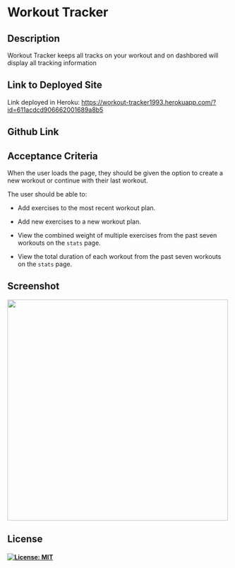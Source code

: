#  Workout Tracker
  ## Description

  Workout Tracker keeps all tracks on your workout and on dashbored will display all tracking information

  ## Link to Deployed Site

Link deployed in Heroku: https://workout-tracker1993.herokuapp.com/?id=611acdcd906662001689a8b5

  ## Github Link

  ## Acceptance Criteria

When the user loads the page, they should be given the option to create a new workout or continue with their last workout.

The user should be able to:

  * Add exercises to the most recent workout plan.

  * Add new exercises to a new workout plan.

  * View the combined weight of multiple exercises from the past seven workouts on the `stats` page.

  * View the total duration of each workout from the past seven workouts on the `stats` page.

  ## Screenshot
  <img src="https://s3.amazonaws.com/shecodesio-production/uploads/files/000/015/387/original/1212.PNG?1629160330" width = 500>


  ## License

#### [![License: MIT](https://img.shields.io/badge/License-MIT-yellow.svg)](https://opensource.org/licenses/MIT)


